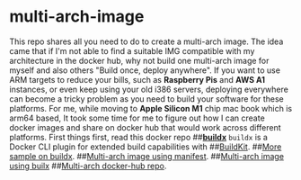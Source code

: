 # multi-arch-image
This repo shares all you need to do to create a multi-arch image. The idea came that if I'm not able to find a suitable IMG compatible with my architecture in the docker hub, why not build one multi-arch image for myself and also others "Build once, deploy anywhere". 
If you want to use ARM targets to reduce your bills, such as **Raspberry Pis** and **AWS A1** instances, or even keep using your old i386 servers, deploying everywhere can become a tricky problem as you need to build your software for these platforms. For me, while moving to **Apple Silicon M1** chip mac book which is arm64 based, It took some time for me to figure out how I can create docker images and share on docker hub that would work across different platforms.
First things first, read this docker repo
##[**buildx**](https://github.com/docker/buildx) `buildx` is a Docker CLI plugin for extended build capabilities with
##[BuildKit](https://github.com/moby/buildkit). 
##[More sample on buildx](https://medium.com/nttlabs/buildx-multiarch-2c6c2df00ca2).
##[Multi-arch image using manifest](https://www.docker.com/blog/multi-arch-build-and-images-the-simple-way).
##[Multi-arch image using builx](https://medium.com/geekculture/docker-build-with-mac-m1-d668c802ab96)
##[Multi-arch docker-hub repo](https://hub.docker.com/repositories).

